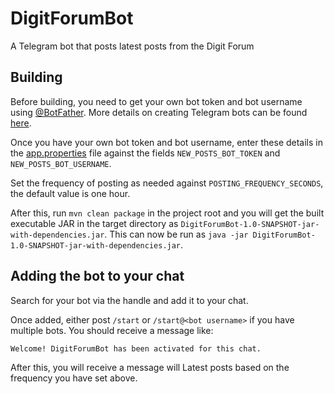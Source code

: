 # DigitForumBot
A Telegram bot that posts latest posts from the Digit Forum

## Building
Before building, you need to get your own bot token and bot username using [@BotFather](https://telegram.im/BotFather). More details on creating Telegram bots can be found [here](https://core.telegram.org/bots#3-how-do-i-create-a-bot).

Once you have your own bot token and bot username, enter these details in the [app.properties](https://github.com/desmond27/DigitForumBot/blob/master/src/main/resources/app.properties) file against the fields `NEW_POSTS_BOT_TOKEN` and `NEW_POSTS_BOT_USERNAME`.

Set the frequency of posting as needed against `POSTING_FREQUENCY_SECONDS`, the default value is one hour.

After this, run `mvn clean package` in the project root and you will get the built executable JAR in the target directory as `DigitForumBot-1.0-SNAPSHOT-jar-with-dependencies.jar`. This can now be run as `java -jar DigitForumBot-1.0-SNAPSHOT-jar-with-dependencies.jar`.

## Adding the bot to your chat
Search for your bot via the handle and add it to your chat.

Once added, either post `/start` or `/start@<bot username>` if you have multiple bots. You should receive a message like:

```
Welcome! DigitForumBot has been activated for this chat.
```

After this, you will receive a message will Latest posts based on the frequency you have set above.
